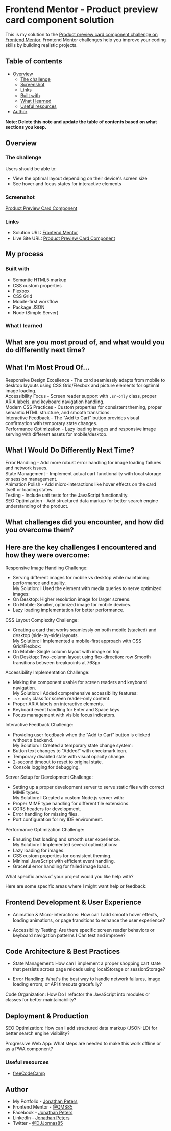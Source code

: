 # Frontend Mentor - Product preview card component solution

This is my solution to the [Product preview card component challenge on Frontend Mentor](https://www.frontendmentor.io/challenges/product-preview-card-component-GO7UmttRfa). Frontend Mentor challenges help you improve your coding skills by building realistic projects. 

## Table of contents

- [Overview](#overview)
  - [The challenge](#the-challenge)
  - [Screenshot](#screenshot)
  - [Links](#links)
  - [Built with](#built-with)
  - [What I learned](#what-i-learned)
  - [Useful resources](#useful-resources)
- [Author](#author)


**Note: Delete this note and update the table of contents based on what sections you keep.**

## Overview

### The challenge

Users should be able to:

- View the optimal layout depending on their device's screen size
- See hover and focus states for interactive elements

### Screenshot

[Product Preview Card Component](ProductPreviewCardComponent.png)

### Links

- Solution URL: [Frontend Mentor](https://www.frontendmentor.io/solutions/product-preview-card-component-built-with-html-css-and-javascript-zM9te6rZjR)
- Live Site URL: [Product Preview Card Component](https://qms85.github.io/ProductPreviewCardComponent/)

## My process

### Built with

- Semantic HTML5 markup
- CSS custom properties
- Flexbox
- CSS Grid
- Mobile-first workflow
- Package JSON
- Node (Simple Server)


### What I learned  
## What are you most proud of, and what would you do differently next time?  

## What I'm Most Proud Of...  
Responsive Design Excellence - The card seamlessly adapts from mobile to desktop layouts using CSS Grid/Flexbox and picture elements for optimal image loading.  
Accessibility Focus - Screen reader support with ```.sr-only``` class, proper ARIA labels, and keyboard navigation handling.  
Modern CSS Practices - Custom properties for consistent theming, proper semantic HTML structure, and smooth transitions.  
Interactive Feedback - The "Add to Cart" button provides visual confirmation with temporary state changes.  
Performance Optimization - Lazy loading images and responsive image serving with different assets for mobile/desktop.  

## What I Would Do Differently Next Time?  
Error Handling - Add more robust error handling for image loading failures and network issues.  
State Management - Implement actual cart functionality with local storage or session management.  
Animation Polish - Add micro-interactions like hover effects on the card itself or loading states.  
Testing - Include unit tests for the JavaScript functionality.  
SEO Optimization - Add structured data markup for better search engine understanding of the product.  

## What challenges did you encounter, and how did you overcome them?
## Here are the key challenges I encountered and how they were overcome:  

Responsive Image Handling Challenge:  
- Serving different images for mobile vs desktop while maintaining performance and quality.  
My Solution: I Used the <picture> element with <source> media queries to serve optimized images:  
- On Desktop: Higher resolution image for larger screens.  
- On Mobile: Smaller, optimized image for mobile devices.  
- Lazy loading implementation for better performance.  

CSS Layout Complexity Challenge:  
- Creating a card that works seamlessly on both mobile (stacked) and desktop (side-by-side) layouts.  
My Solution: I Implemented a mobile-first approach with CSS Grid/Flexbox:  
- On Mobile: Single column layout with image on top  
- On Desktop: Two-column layout using flex-direction: row Smooth transitions between breakpoints at 768px  

Accessibility Implementation Challenge:  
- Making the component usable for screen readers and keyboard navigation.  
My Solution: I Added comprehensive accessibility features:  
- ```.sr-only``` class for screen reader-only content.  
- Proper ARIA labels on interactive elements.  
- Keyboard event handling for Enter and Space keys.  
- Focus management with visible focus indicators.  

Interactive Feedback Challenge:  
- Providing user feedback when the "Add to Cart" button is clicked without a backend.  
My Solution: I Created a temporary state change system:  
- Button text changes to "Added!" with checkmark icon.  
- Temporary disabled state with visual opacity change.  
- 2-second timeout to reset to original state.  
- Console logging for debugging.  

Server Setup for Development Challenge:  
- Setting up a proper development server to serve static files with correct MIME types.  
My Solution: I Created a custom Node.js server with:  
- Proper MIME type handling for different file extensions.
- CORS headers for development.
- Error handling for missing files.  
- Port configuration for my IDE environment.  

Performance Optimization Challenge:  
- Ensuring fast loading and smooth user experience.  
My Solution: I Implemented several optimizations:  
- Lazy loading for images.
- CSS custom properties for consistent theming.
- Minimal JavaScript with efficient event handling.
- Graceful error handling for failed image loads.  

What specific areas of your project would you like help with?  

Here are some specific areas where I might want help or feedback:  

## Frontend Development & User Experience  

- Animation & Micro-interactions: How can I add smooth hover effects, loading animations, or page transitions to enhance the user experience?  

- Accessibility Testing: Are there specific screen reader behaviors or keyboard navigation patterns I Can test and improve?  

## Code Architecture & Best Practices  

- State Management: How can I implement a proper shopping cart state that persists across page reloads using localStorage or sessionStorage?  

- Error Handling: What's the best way to handle network failures, image loading errors, or API timeouts gracefully?  

Code Organization: How Do I refactor the JavaScript into modules or classes for better maintainability?  

## Deployment & Production  
SEO Optimization: How can I add structured data markup (JSON-LD) for better search engine visibility?  

Progressive Web App: What steps are needed to make this work offline or as a PWA component?  


### Useful resources

- [freeCodeCamp](https://www.freecodecamp.org/learn/2022/responsive-web-design)


## Author

- My Portfolio - [Jonathan Peters](https://qms85.github.io/MyPortfolio/)
- Frontend Mentor - [@QMS85](https://www.frontendmentor.io/profile/QMS85)
- Facebook - [Jonathan Peters](https://www.facebook.com/2jonathanpeters)
- LinkedIn - [Jonathan Peters](https://www.linkedin.com/2jonathanpeters)
- Twitter - [@DJJonnas85](https://www.twitter.com/DJJonnas85)


